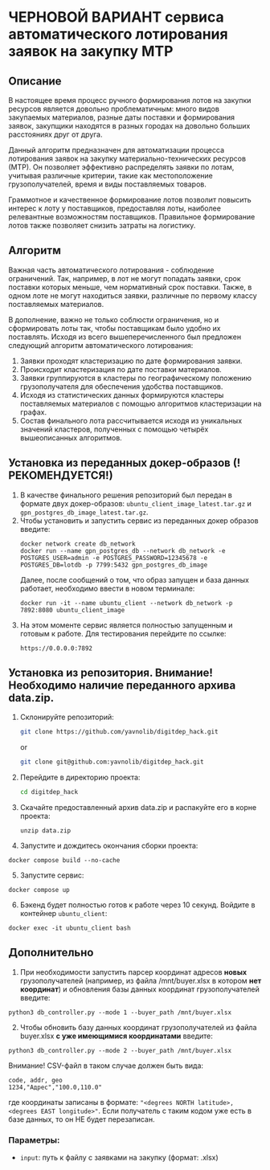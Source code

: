 # **ЧЕРНОВОЙ ВАРИАНТ** сервиса автоматического лотирования заявок на закупку МТР

## Описание
В настоящее время процесс ручного формирования лотов на закупки ресурсов является довольно проблематичным: много видов закупаемых материалов, разные даты поставки и формирования заявок, закупщики находятся в разных городах на довольно больших расстояниях друг от друга. 

Данный алгоритм предназначен для автоматизации процесса лотирования заявок на закупку материально-технических ресурсов (МТР). Он позволяет эффективно распределять заявки по лотам, учитывая различные критерии, такие как местоположение грузополучателей, время и виды поставляемых товаров.

Граммотное и качественное формирование лотов позволит повысить интерес к лоту у поставщиков, предоставляя лоты, наиболее релевантные возможностям поставщиков. Правильное формирование лотов также позволяет снизить затраты на логистику.

## Алгоритм
Важная часть автоматического лотирования - соблюдение ограничений. Так, например, в лот не могут попадать заявки, срок поставки которых меньше, чем нормативный срок поставки. Также, в одном лоте не могут находиться заявки, различные по первому классу поставляемых материалов. 

В дополнение, важно не только соблюсти ограничения, но и сформировать лоты так, чтобы поставщикам было удобно их поставлять. Исходя из всего вышеперечисленного был предложен следующий алгоритм автоматического лотирования:
1. Заявки проходят кластеризацию по дате формирования заявки.
2. Происходит кластеризация по дате поставки материалов.
3. Заявки группируются в кластеры по географическому положению грузополучателя для обеспечения удобства поставщиков.
4. Исходя из статистических данных формируются кластеры поставляемых материалов с помощью алгоритмов кластеризации на графах.
5. Состав финального лота рассчитывается исходя из уникальных значений кластеров, полученных с помощью четырёх вышеописанных алгоритмов.

## Установка из переданных докер-образов (!РЕКОМЕНДУЕТСЯ!)
1. В качестве финального решения репозиторий был передан в формате двух докер-образов: `ubuntu_client_image_latest.tar.gz` и `gpn_postgres_db_image_latest.tar.gz`.
2. Чтобы установить и запустить сервис из переданных докер образов введите:
   ```
   docker network create db_network
   docker run --name gpn_postgres_db --network db_network -e POSTGRES_USER=admin -e POSTGRES_PASSWORD=12345678 -e POSTGRES_DB=lotdb -p 7799:5432 gpn_postgres_db_image
   ```
   Далее, после сообщений о том, что образ запущен и база данных работает, необходимо ввести в новом терминале:
   ```
   docker run -it --name ubuntu_client --network db_network -p 7892:8080 ubuntu_client_image
   ```
3. На этом моменте сервис является полностью запущенным и готовым к работе. Для тестирования перейдите по ссылке:
   ```
   https://0.0.0.0:7892
   ```

## Установка из репозитория. Внимание! Необходимо наличие переданного архива data.zip.

1. Склонируйте репозиторий:
   ```bash
   git clone https://github.com/yavnolib/digitdep_hack.git
   ```
   or
   ```bash
   git clone git@github.com:yavnolib/digitdep_hack.git
   ```
2. Перейдите в директорию проекта:
   ```bash
   cd digitdep_hack
   ```
3. Скачайте предоставленный архив data.zip и распакуйте его в корне проекта:
   ```
   unzip data.zip
   ```
4. Запустите и дождитесь окончания сборки проекта:
```
docker compose build --no-cache
```
5. Запустите сервис:
```
docker compose up
```
6. Бэкенд будет полностью готов к работе через 10 секунд. Войдите в контейнер `ubuntu_client`:
```
docker exec -it ubuntu_client bash
```

## Дополнительно

1. При необходимости запустить парсер координат адресов **новых** грузополучателей (например, из файла /mnt/buyer.xlsx в котором **нет координат**) и обновления базы данных координат грузополучателей введите:
```
python3 db_controller.py --mode 1 --buyer_path /mnt/buyer.xlsx
```

2. Чтобы обновить базу данных координат грузополучателей из файла buyer.xlsx **с уже имеющимися координатами** введите:
```
python3 db_controller.py --mode 2 --buyer_path /mnt/buyer.xlsx
```
Внимание! CSV-файл в таком случае должен быть вида:
```
code, addr, geo
1234,"Адрес","100.0,110.0"
```
где координаты записаны в формате: `"<degrees NORTH latitude>,<degrees EAST longitude>"`. Если получатель с таким кодом уже есть в базе данных, то он НЕ будет перезаписан.

### Параметры:
- `input`: путь к файлу с заявками на закупку (формат: .xlsx)
